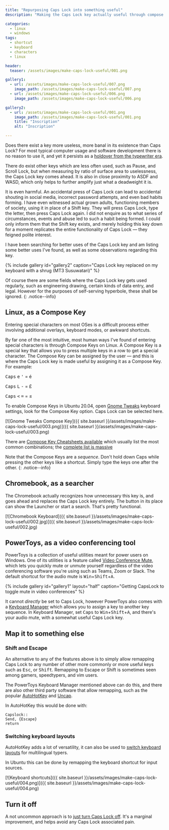 ```yaml
---
title: "Repurposing Caps Lock into something useful"
description: "Making the Caps Lock key actually useful through compose keys or video conference mute"

categories: 
  - linux
  - windows
tags: 
  - shortcut
  - keyboard
  - characters
  - linux

header: 
  teaser: /assets/images/make-caps-lock-useful/001.png

gallery1:
  - url: /assets/images/make-caps-lock-useful/007.png
    image_path: /assets/images/make-caps-lock-useful/007.png
  - url: /assets/images/make-caps-lock-useful/006.png
    image_path: /assets/images/make-caps-lock-useful/006.png

gallery2:
  - url: /assets/images/make-caps-lock-useful/001.png
    image_path: /assets/images/make-caps-lock-useful/001.png
    title: "Inscription"
    alt: "Inscription"

---
```



Does there exist a key more useless, more banal in its existence than Caps Lock?  For most typical computer usage and software development there is no reason to use it, and yet it persists as a [holdover from the typewriter era](https://www.howtogeek.com/683823/why-does-the-caps-lock-key-exist-and-why-was-it-created/).   

There do exist other keys which are less often used, such as Pause, and Scroll Lock, but when measuring by ratio of surface area to uselessness, the Caps Lock key comes ahead.  It is also in close proximity to ASDF and WASD, which only helps to further amplify just what a deadweight it is.  

It is even harmful.  An accidental press of Caps Lock can lead to accidental shouting in social media, incorrect password attempts, and even bad habits forming.  I have even witnessed actual grown adults, functioning members of society, using it in place of a Shift key.  They will press Caps Lock, type the letter, then press Caps Lock again.  I did not enquire as to what series of circumstances, events and abuse led to such a habit being formed.  I could only inform them that the Shift key exists, and merely holding this key down for a moment replicates the entire functionality of Caps Lock — they feigned polite interest.  

I have been searching for better uses of the Caps Lock key and am listing some better uses I've found, as well as some observations regarding this key.   

{% include gallery id="gallery2" caption="Caps Lock key replaced on my keyboard with a shrug (MT3 Susuwatari)" %}

Of course there are some fields where the Caps Lock key gets used regularly, such as engineering drawing, certain kinds of data entry, and legal.  However for the purposes of self-serving hyperbole, these shall be ignored. 
{: .notice--info}

## Linux, as a Compose Key

Entering special characters on most OSes is a difficult process either involving additional overlays, keyboard modes, or awkward shortcuts.  

By far one of the most intuitive, most human ways I've found of entering special characters is through Compose Keys on Linux.  A Compose Key is a special key that allows you to press multiple keys in a row to get a special character.  The Compose Key can be assigned by the user — and this is where the Caps Lock key is made useful by assigning it as a Compose Key. For example: 

<kbd>Caps</kbd> <kbd>e</kbd> <kbd>'</kbd> = é

<kbd>Caps</kbd> <kbd>L</kbd> <kbd>-</kbd> = £

<kbd>Caps</kbd> <kbd><</kbd> <kbd>=</kbd> = ≤


To enable Compose Keys in Ubuntu 20.04, open [Gnome Tweaks](https://linuxhint.com/gnome_tweak_installation_ubuntu/) keyboard settings, look for the Compose Key option. Caps Lock can be selected here.  

[![Gnome Tweaks Compose Key]({{ site.baseurl }}/assets/images/make-caps-lock-useful/003.png)]({{ site.baseurl }}/assets/images/make-caps-lock-useful/003.png)

There are [Compose Key Cheatsheets available](https://cheatography.com/davechild/cheat-sheets/ubuntu-compose-key-combinations/) which usually list the most common combinations; the [complete list is massive](https://cgit.freedesktop.org/xorg/lib/libX11/plain/nls/en_US.UTF-8/Compose.pre)

Note that the Compose Keys are a _sequence_.  Don't hold down Caps while pressing the other keys like a shortcut.  Simply type the keys one after the other. 
{: .notice--info}

## Chromebook, as a searcher

The Chromebook actually recognizes how unnecessary this key is, and goes ahead and replaces the Caps Lock key entirely.  The button in its place can show the Launcher or start a search.  That's pretty functional. 

[![Chromebook Keyboard]({{ site.baseurl }}/assets/images/make-caps-lock-useful/002.jpg)]({{ site.baseurl }}/assets/images/make-caps-lock-useful/002.jpg)


## PowerToys, as a video conferencing tool

PowerToys is a collection of useful utilities meant for power users on Windows.  One of its utilities is a feature called [Video Conference Mute](https://docs.microsoft.com/en-us/windows/powertoys/video-conference-mute), which lets you quickly mute or unmute yourself regardless of the video conferencing software you're using such as Teams, Zoom or Slack.  The default shortcut for the audio mute is <kbd>Win</kbd>+<kbd>Shift</kbd>+<kbd>A</kbd>.  


{% include gallery id="gallery1" layout="half" caption="Getting CapsLock to toggle mute in video conferences" %}

It  cannot _directly_ be set to Caps Lock, however PowerToys also comes with a [Keyboard Manager](https://docs.microsoft.com/en-us/windows/powertoys/keyboard-manager) which allows you to assign a key to another key sequence. In Keyboard Manager, set <kbd>Caps</kbd> to <kbd>Win</kbd>+<kbd>Shift</kbd>+<kbd>A</kbd>, and there's your audio mute, with a somewhat useful Caps Lock key. 

## Map it to something else

### Shift and Escape 

An alternative to any of the features above is to simply allow remapping Caps Lock to any number of other more commonly or more useful keys such as <kbd>Esc</kbd>, or <kbd>Shift</kbd>.  Remapping to Escape or Shift is sometimes seen among gamers, speedtypers, and vim users.  

The PowerToys Keyboard Manager mentioned above can do this, and there are also other third party software that allow remapping, such as the popular [AutoHotKey](https://www.autohotkey.com/) and [Uncap](https://github.com/susam/uncap).  

In AutoHotKey this would be done with: 

```
Capslock::
Send, {Escape}
return
```

### Switching keyboard layouts

AutoHotKey adds a lot of versatility, it can also be used to [switch keyboard layouts](https://superuser.com/questions/429930/using-capslock-to-switch-the-keyboard-language-layout-on-windows-7) for multilingual typers.  

In Ubuntu this can be done by remapping the keyboard shortcut for input sources. 

[![Keyboard shortcuts]({{ site.baseurl }}/assets/images/make-caps-lock-useful/004.png)]({{ site.baseurl }}/assets/images/make-caps-lock-useful/004.png)


## Turn it off

A not uncommon approach is to [just turn Caps Lock off](https://www.wikihow.com/Turn-Off-Caps-Lock).  It's a marginal improvement, and helps avoid any Caps Lock associated pain. 

